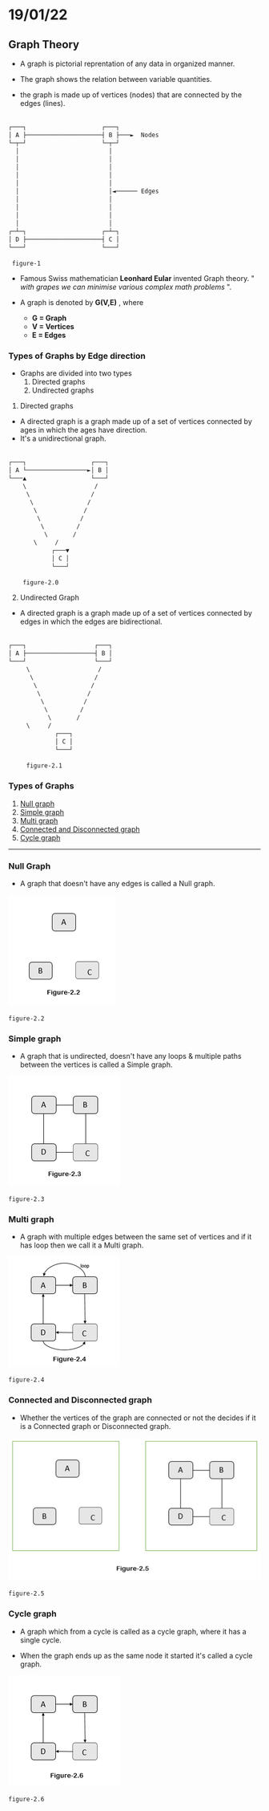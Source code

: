 # 19/01/22

## Graph Theory

+ A graph is pictorial reprentation of any data in organized manner.

+ The graph shows the relation between variable quantities.

+ the graph is made up of vertices (nodes) that are connected by the edges (lines).

```

┌───┐                     ┌───┐
│ A ├─────────────────────┤ B ├───►  Nodes
└─┬─┘                     └─┬─┘
  │                         │
  │                         │
  │                         │
  │                         │
  │                         │
  │                         │◄────── Edges
  │                         │
  │                         │
  │                         │
  │                         │
┌─┴─┐                     ┌─┴─┐
│ D ├─────────────────────┤ C │
└───┘                     └───┘
 
 figure-1
```

+ Famous Swiss mathematician **Leonhard Eular** invented Graph theory. " *with grapes we can minimise various complex math problems* ".

+ A graph is denoted by **G(V,E)** , where
  + **G = Graph**
  + **V = Vertices**
  + **E = Edges**

### Types of Graphs by Edge direction

+ Graphs are divided into two types
  1. Directed graphs
  2. Undirected graphs

1. Directed graphs

+ A directed graph is a graph made up of a set of vertices connected by ages in which the ages have direction.
+ It's a unidirectional graph.

```

┌───┐                  ┌───┐
│ A └─────────────────►│ B │
└───▲                  └───┘
    \                   /
     \                 /
      \               /
       \             /
        \           /
         \         /
          \       /
       \     /
            ┌───▼
            │ C │
            └───┘

    figure-2.0
```

2. Undirected Graph

+ A directed graph is a graph made up of a set of vertices connected by edges in which the edges are bidirectional.

```

┌───┐                   ┌───┐
│ A ├───────────────────┤ B │
└───┘                   └───┘
     \                   /
      \                 /
       \               /
        \             /
         \           /
          \         /
           \       /
     \     /
             ┌───┐
             │ C │
             └───┘

     figure-2.1
```

### Types of Graphs

1. [Null graph](###-null-graph)
2. [Simple graph](###-simple-graph)
3. [Multi graph](###-multi-graph)
4. [Connected and Disconnected graph](###-connected-and-disconnected-graph)
5. [Cycle graph](###-cycle-graph)

---

### Null Graph

+ A graph that doesn't have any edges is called a Null graph.

![figure 2.2](./img/fig-2.2.png)

```
figure-2.2
```

### Simple graph

+ A graph that is undirected, doesn't have any loops & multiple paths between the vertices is called a Simple graph.

![figure 2.3](./img/fig-2.3.png)

```
figure-2.3
```

### Multi graph

+ A graph with multiple edges between the same set of vertices and if it has loop then we call it a Multi graph.

![figure 2.4](./img/fig-2.4.png)

```
figure-2.4
```

### Connected and Disconnected graph

+ Whether the vertices of the graph are connected or not the decides if it is a Connected graph or Disconnected graph.

![figure 2.5](./img/fig-2.5.png)

```
figure-2.5
```

### Cycle graph

+ A graph which from a cycle is called as a cycle graph, where it has a single cycle.

+ When the graph ends up as the same node it started it's called a cycle graph.

![figure 2.6](./img/fig-2.6.png)

```
figure-2.6
```

[Null graph]:[ng]